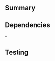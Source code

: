 ## Summary

<!-- Briefly describe your changes. -->



## Dependencies

<!-- Does this have any dependencies with Lambda? If so, link related PRs. -->

–

## Testing

<!-- Outline a testing plan. Any specific items you want a reviewer to focus on? -->
